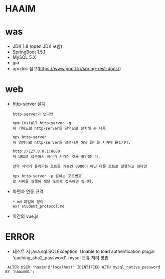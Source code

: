 # HAAIM
 
# was
- JDK 1.8 (open JDK 포함)
- SpringBoot 1.5.1
- MySQL 5.X
- jpa
- api doc 참고(https://www.popit.kr/spring-rest-docs/)

# web
- http-server 설치
  ```
  http-server가 없다면

  npm install http-server -g
  위 키워드로 http-server를 전역으로 설치해 준 다음

  npx http-server
  위 명령어로 http-server를 실행시켜 해당 폴더를 서버에 올립니다.

  http://127.0.0.1:8080
  위 URI로 접속해서 에러가 사라진 것을 확인합니다.

  만약 서버가 올라가는 포트를 기본인 8080이 아닌 다른 포트로 실행하고 싶다면

  npx http-server -p 원하는 포트번호
  로 서버를 실행해 해당 포트로 접속하면 됩니다.
  ```
- 화면과 연동 규격
  ```
  *.md 파일에 정의
  ex) student_protocol.md
  ```
- 약간의 vue.js

# ERROR
- 테스트 시 java.sql.SQLException: Unable to load authentication plugin 'caching_sha2_password'. mysql 오류 처리 방법
```
 ALTER USER 'haaim'@'localhost' IDENTIFIED WITH mysql_native_password BY 'haaim01';
```
